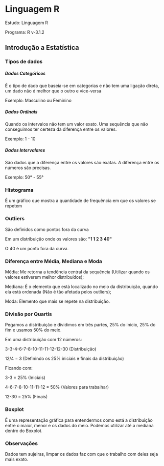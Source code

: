 # Linguagem R
Estudo: Linguagem R

Programa: R v-3.1.2

## Introdução a Estatística

### Tipos de dados

##### Dados Categóricos
É o tipo de dado que baseia-se em categorias e não tem uma ligação direta, um dado não é melhor que o outro e vice-versa

Exemplo: Masculino ou Feminino

##### Dados Ordinais
Quando os intervalos não tem um valor exato. Uma sequência que não conseguimos ter certeza da diferença entre os valores.

Exemplo: 1 - 10

##### Dados Intervalares
São dados que a diferença entre os valores são exatas. A diferença entre os números são precisas.

Exemplo: 50° - 55°

### Histograma
É um gráfico que mostra a quantidade de frequência em que os valores se repetem

### Outliers 
São definidos como pontos fora da curva

Em um distribuição onde os valores são:
**"1
1
2
3
40"**

O 40 é um ponto fora da curva.

### Diferença entre Média, Mediana e Moda
Média: Me retorna a tendência central da sequência (Utilizar quando os valores estiverem melhor distribuídos);

Mediana: É o elemento que está localizado no meio da distribuição, quando ela está ordenada (Não é tão afetada pelos outliers);

Moda: Elemento que mais se repete na distribuição.

### Divisão por Quartis
Pegamos a distribuição e dividimos em três partes, 25% do inicio, 25% do fim e usamos 50% do meio.

Em uma distribuição com 12 números:

3-3-4-6-7-8-10-11-11-12-12-30 (Distribuição)

12/4 = 3 (Definindo os 25% iniciais e finais da distribuição)

Ficando com:

3-3 = 25% (Iniciais)

4-6-7-8-10-11-11-12 = 50% (Valores para trabalhar)

12-30 = 25% (Finais)

### Boxplot
É uma representação gráfica para entendermos como está a distribuição entre o maior, menor e os dados do meio. Podemos utilizar até a mediana dentro do Boxplot.

### Observações
Dados tem sujeiras, limpar os dados faz com que o trabalho com deles seja mais exato.
